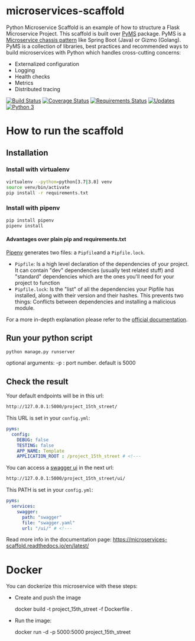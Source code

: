 # microservices-scaffold
Python Microservice Scaffold is an example of how to structure a Flask Microservice Project.
This scaffold is built over [PyMS](https://github.com/python-microservices/pyms) package. PyMS is a [Microservice chassis pattern](https://microservices.io/patterns/microservice-chassis.html)
like Spring Boot (Java) or Gizmo (Golang). PyMS is a collection of libraries, best practices and recommended ways to build
microservices with Python which handles cross-cutting concerns:
- Externalized configuration
- Logging
- Health checks
- Metrics
- Distributed tracing

[![Build Status](https://travis-ci.org/python-microservices/microservices-scaffold.svg?branch=master)](https://travis-ci.org/python-microservices/microservices-scaffold)
[![Coverage Status](https://coveralls.io/repos/github/python-microservices/microservices-scaffold/badge.svg?branch=master)](https://coveralls.io/github/python-microservices/microservices-scaffold?branch=master)
[![Requirements Status](https://requires.io/github/python-microservices/microservices-scaffold/requirements.svg?branch=master)](https://requires.io/github/python-microservices/microservices-scaffold/requirements/?branch=master)
[![Updates](https://pyup.io/repos/github/python-microservices/microservices-scaffold/shield.svg)](https://pyup.io/repos/github/python-microservices/microservices-scaffold/)
[![Python 3](https://pyup.io/repos/github/python-microservices/microservices-scaffold/python-3-shield.svg)](https://pyup.io/repos/github/python-microservices/microservices-scaffold/)


# How to run the scaffold

## Installation

### Install with virtualenv
```bash
virtualenv --python=python[3.7|3.8] venv
source venv/bin/activate
pip install -r requirements.txt
```

### Install with pipenv
```bash
pip install pipenv
pipenv install
```

#### Advantages over plain pip and requirements.txt
[Pipenv](https://pipenv.readthedocs.io/en/latest/) generates two files: a `Pipfile`and a `Pipfile.lock`.
* `Pipfile`: Is a high level declaration of the dependencies of your project. It can contain "dev" dependencies (usually test related stuff) and "standard" dependencies which are the ones you'll need for your project to function
* `Pipfile.lock`: Is the "list" of all the dependencies your Pipfile has installed, along with their version and their hashes. This prevents two things: Conflicts between dependencies and installing a malicious module.

For a more in-depth explanation please refer to  the [official documentation](https://pipenv.readthedocs.io/en/latest/).

## Run your python script
```bash
python manage.py runserver
```
optional arguments:
-p 
: port number.  default is 5000


## Check the result

Your default endpoints will be in this url:
```bash
http://127.0.0.1:5000/project_15th_street/
```

This URL is set in your `config.yml`:

```yaml
pyms:
  config:
    DEBUG: false
    TESTING: false
    APP_NAME: Template
    APPLICATION_ROOT : /project_15th_street # <!---
```

You can access a [swagger ui](https://swagger.io/tools/swagger-ui/) in the next url:
```bash
http://127.0.0.1:5000/project_15th_street/ui/
```

This PATH is set in your `config.yml`:

```yaml
pyms:
  services:
    swagger:
      path: "swagger"
      file: "swagger.yaml"
      url: "/ui/" # <!---
```

Read more info in the documentation page: 
https://microservices-scaffold.readthedocs.io/en/latest/

# Docker
You can dockerize this microservice with these steps:
* Create and push the image

    docker build -t project_15th_street -f Dockerfile .
* Run the image:

    docker run -d -p 5000:5000 project_15th_street
